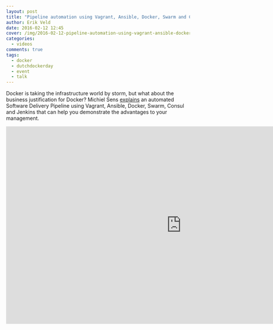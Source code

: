 ```yaml
---
layout: post
title: "Pipeline automation using Vagrant, Ansible, Docker, Swarm and Consul"
author: Erik Veld
date: 2016-02-12 12:45
cover: /img/2016-02-12-pipeline-automation-using-vagrant-ansible-docker-swarm-and-consul/cicd-video.png
categories:
  - videos
comments: true
tags:
  - docker
  - dutchdockerday
  - event
  - talk
---
```

Docker is taking the infrastructure world by storm, but what about the business justification for Docker? Michiel Sens [explains](http://www.slideshare.net/xebia/dutch-docker-day-2015-pipeline-automation-using-vagrant-ansible-docker-swarm-consul-and-jenkins) an automated Software Delivery Pipeline using Vagrant, Ansible, Docker, Swarm, Consul and Jenkins that can help you demonstrate the advantages to your management.

<iframe
  width="960"
  height="540"
  src="http://www.youtube.com/embed/R6diPJLJ-Wk"
  frameborder="0"
  allowfullscreen>
</iframe>
